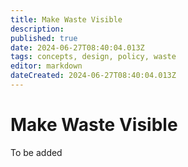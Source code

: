 ```yaml
---
title: Make Waste Visible
description: 
published: true
date: 2024-06-27T08:40:04.013Z
tags: concepts, design, policy, waste
editor: markdown
dateCreated: 2024-06-27T08:40:04.013Z
---
```


# Make Waste Visible

To be added
